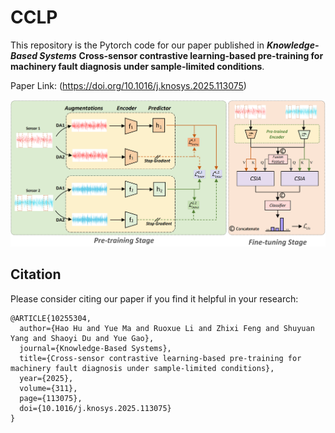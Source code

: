 # CCLP
This repository is the Pytorch code for our paper published in **_Knowledge-Based Systems_**
**Cross-sensor contrastive learning-based pre-training for machinery fault diagnosis under sample-limited conditions**.

Paper Link: (https://doi.org/10.1016/j.knosys.2025.113075)

![image](https://github.com/haoohu/CCLP/blob/main/Flowchart.jpg)

## Citation

Please consider citing our paper if you find it helpful in your research:

```
@ARTICLE{10255304,
  author={Hao Hu and Yue Ma and Ruoxue Li and Zhixi Feng and Shuyuan Yang and Shaoyi Du and Yue Gao},
  journal={Knowledge-Based Systems}, 
  title={Cross-sensor contrastive learning-based pre-training for machinery fault diagnosis under sample-limited conditions}, 
  year={2025},
  volume={311},
  page={113075},
  doi={10.1016/j.knosys.2025.113075}
}
```
